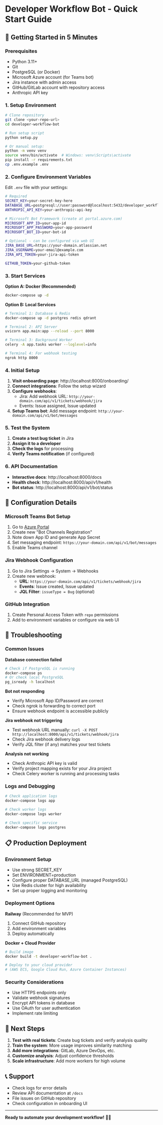 # Developer Workflow Bot - Quick Start Guide

## 🚀 Getting Started in 5 Minutes

### Prerequisites
- Python 3.11+ 
- Git
- PostgreSQL (or Docker)
- Microsoft Azure account (for Teams bot)
- Jira instance with admin access
- GitHub/GitLab account with repository access
- Anthropic API key

### 1. Setup Environment

```bash
# Clone repository
git clone <your-repo-url>
cd developer-workflow-bot

# Run setup script
python setup.py

# Or manual setup:
python -m venv venv
source venv/bin/activate  # Windows: venv\Scripts\activate
pip install -r requirements.txt
cp .env.example .env
```

### 2. Configure Environment Variables

Edit `.env` file with your settings:

```bash
# Required
SECRET_KEY=your-secret-key-here
DATABASE_URL=postgresql://user:password@localhost:5432/developer_workflow_bot
ANTHROPIC_API_KEY=your-anthropic-api-key

# Microsoft Bot Framework (create at portal.azure.com)
MICROSOFT_APP_ID=your-app-id
MICROSOFT_APP_PASSWORD=your-app-password
MICROSOFT_BOT_ID=your-bot-id

# Optional - can be configured via web UI
JIRA_BASE_URL=https://your-domain.atlassian.net
JIRA_USERNAME=your-email@example.com
JIRA_API_TOKEN=your-jira-api-token

GITHUB_TOKEN=your-github-token
```

### 3. Start Services

**Option A: Docker (Recommended)**
```bash
docker-compose up -d
```

**Option B: Local Services**
```bash
# Terminal 1: Database & Redis
docker-compose up -d postgres redis qdrant

# Terminal 2: API Server
uvicorn app.main:app --reload --port 8000

# Terminal 3: Background Worker  
celery -A app.tasks worker --loglevel=info

# Terminal 4: For webhook testing
ngrok http 8000
```

### 4. Initial Setup

1. **Visit onboarding page**: http://localhost:8000/onboarding/
2. **Connect integrations**: Follow the setup wizard
3. **Configure webhooks**:
   - Jira: Add webhook URL: `http://your-domain.com/api/v1/tickets/webhook/jira`
   - Events: Issue assigned, Issue updated
4. **Setup Teams bot**: Add message endpoint: `http://your-domain.com/api/v1/bot/messages`

### 5. Test the System

1. **Create a test bug ticket** in Jira
2. **Assign it to a developer**
3. **Check the logs** for processing
4. **Verify Teams notification** (if configured)

### 6. API Documentation

- **Interactive docs**: http://localhost:8000/docs
- **Health check**: http://localhost:8000/api/v1/health
- **Bot status**: http://localhost:8000/api/v1/bot/status

## 🔧 Configuration Details

### Microsoft Teams Bot Setup

1. Go to [Azure Portal](https://portal.azure.com)
2. Create new "Bot Channels Registration"
3. Note down App ID and generate App Secret
4. Set messaging endpoint: `https://your-domain.com/api/v1/bot/messages`
5. Enable Teams channel

### Jira Webhook Configuration

1. Go to Jira Settings → System → Webhooks
2. Create new webhook:
   - **URL**: `https://your-domain.com/api/v1/tickets/webhook/jira`
   - **Events**: Issue created, Issue updated
   - **JQL Filter**: `issueType = Bug` (optional)

### GitHub Integration

1. Create Personal Access Token with `repo` permissions
2. Add to environment variables or configure via web UI

## 🐛 Troubleshooting

### Common Issues

**Database connection failed**
```bash
# Check if PostgreSQL is running
docker-compose ps
# Or check local PostgreSQL
pg_isready -h localhost
```

**Bot not responding**
- Verify Microsoft App ID/Password are correct
- Check ngrok is forwarding to correct port
- Ensure webhook endpoint is accessible publicly

**Jira webhook not triggering**
- Test webhook URL manually: `curl -X POST http://localhost:8000/api/v1/tickets/webhook/jira`
- Check Jira webhook delivery logs
- Verify JQL filter (if any) matches your test tickets

**Analysis not working**
- Check Anthropic API key is valid
- Verify project mapping exists for your Jira project
- Check Celery worker is running and processing tasks

### Logs and Debugging

```bash
# Check application logs
docker-compose logs app

# Check worker logs  
docker-compose logs worker

# Check specific service
docker-compose logs postgres
```

## 📋 Production Deployment

### Environment Setup
- Use strong SECRET_KEY
- Set ENVIRONMENT=production
- Configure proper DATABASE_URL (managed PostgreSQL)
- Use Redis cluster for high availability
- Set up proper logging and monitoring

### Deployment Options

**Railway** (Recommended for MVP)
1. Connect GitHub repository
2. Add environment variables
3. Deploy automatically

**Docker + Cloud Provider**
```bash
# Build image
docker build -t developer-workflow-bot .

# Deploy to your cloud provider
# (AWS ECS, Google Cloud Run, Azure Container Instances)
```

### Security Considerations
- Use HTTPS endpoints only
- Validate webhook signatures
- Encrypt API tokens in database
- Use OAuth for user authentication
- Implement rate limiting

## 🚀 Next Steps

1. **Test with real tickets**: Create bug tickets and verify analysis quality
2. **Train the system**: More usage improves similarity matching
3. **Add more integrations**: GitLab, Azure DevOps, etc.
4. **Customize analysis**: Adjust confidence thresholds
5. **Scale infrastructure**: Add more workers for high volume

## 📞 Support

- Check logs for error details
- Review API documentation at `/docs`
- File issues on GitHub repository
- Check configuration in onboarding UI

---

**Ready to automate your development workflow!** 🤖✨